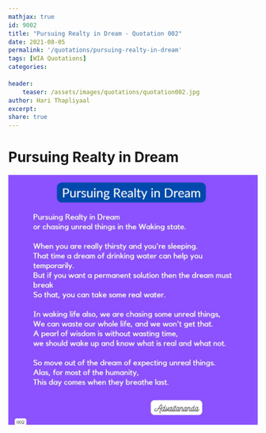 ```yaml
---
mathjax: true
id: 9002
title: "Pursuing Realty in Dream - Quotation 002"
date: 2021-08-05
permalink: '/quotations/pursuing-realty-in-dream'
tags: [WIA Quotations] 
categories: 

header:
    teaser: /assets/images/quotations/quotation002.jpg
author: Hari Thapliyaal 
excerpt:
share: true 
---
```


# Pursuing Realty in Dream

![Pursuing Realty in Dream](/assets/images/quotations/quotation002.jpg)
